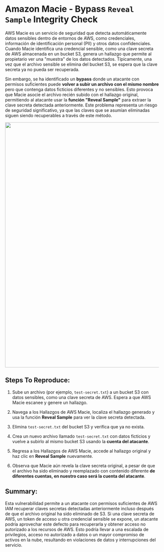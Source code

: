 # Amazon Macie - Bypass `Reveal Sample` Integrity Check

AWS Macie es un servicio de seguridad que detecta automáticamente datos sensibles dentro de entornos de AWS, como credenciales, información de identificación personal (PII) y otros datos confidenciales. Cuando Macie identifica una credencial sensible, como una clave secreta de AWS almacenada en un bucket S3, genera un hallazgo que permite al propietario ver una "muestra" de los datos detectados. Típicamente, una vez que el archivo sensible se elimina del bucket S3, se espera que la clave secreta ya no pueda ser recuperada.

Sin embargo, se ha identificado un **bypass** donde un atacante con permisos suficientes puede **volver a subir un archivo con el mismo nombre** pero que contenga datos ficticios diferentes y no sensibles. Esto provoca que Macie asocie el archivo recién subido con el hallazgo original, permitiendo al atacante usar la **función "Reveal Sample"** para extraer la clave secreta detectada anteriormente. Este problema representa un riesgo de seguridad significativo, ya que las claves que se asumían eliminadas siguen siendo recuperables a través de este método.

<img src="https://github.com/user-attachments/assets/c44228ae-12cd-41bd-9a04-57f503a63281" height="800" width="auto"/>

## Steps To Reproduce:

1. Sube un archivo (por ejemplo, `test-secret.txt`) a un bucket S3 con datos sensibles, como una clave secreta de AWS. Espera a que AWS Macie escanee y genere un hallazgo.

2. Navega a los Hallazgos de AWS Macie, localiza el hallazgo generado y usa la función **Reveal Sample** para ver la clave secreta detectada.

3. Elimina `test-secret.txt` del bucket S3 y verifica que ya no exista.

4. Crea un nuevo archivo llamado `test-secret.txt` con datos ficticios y vuelve a subirlo al mismo bucket S3 usando la **cuenta del atacante**.

5. Regresa a los Hallazgos de AWS Macie, accede al hallazgo original y haz clic en **Reveal Sample** nuevamente.

6. Observa que Macie aún revela la clave secreta original, a pesar de que el archivo ha sido eliminado y reemplazado con contenido diferente **de diferentes cuentas, en nuestro caso será la cuenta del atacante**.

## Summary:

Esta vulnerabilidad permite a un atacante con permisos suficientes de AWS IAM recuperar claves secretas detectadas anteriormente incluso después de que el archivo original ha sido eliminado de S3. Si una clave secreta de AWS, un token de acceso u otra credencial sensible se expone, un atacante podría aprovechar este defecto para recuperarla y obtener acceso no autorizado a los recursos de AWS. Esto podría llevar a una escalada de privilegios, acceso no autorizado a datos o un mayor compromiso de activos en la nube, resultando en violaciones de datos y interrupciones del servicio.
